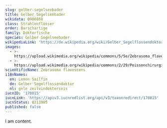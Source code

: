 ```yaml
---
slug: gelber-segelseebader
title: Gelber Segelseebader
wikidata: Q900868
class: Strahlenflosser
order: Barschartige
family: Doktorfische
species: Gelber Segelseebader
wikipediaLink: 'https://de.wikipedia.org/wiki/Gelber_Segelflossendoktor'
images:
  - >-
    https://upload.wikimedia.org/wikipedia/commons/5/5e/Zebrasoma_flavescens_Luc_Viatour.jpg
  - >-
    https://upload.wikimedia.org/wikipedia/commons/2/29/Poissonchirurgienjaune_(cropped).jpg
scientificName: Zebrasoma flavescens
i18nNames:
  en: Lemon Sailfin
  de: Gelber Segelflossendoktor
  nl: gele zeilvindoktersvis
iucnID: '178015'
iucnLink: 'https://apiv3.iucnredlist.org/api/v3/taxonredirect/178015'
iucnStatus: Q211005
published: false
---
```


I am content.
